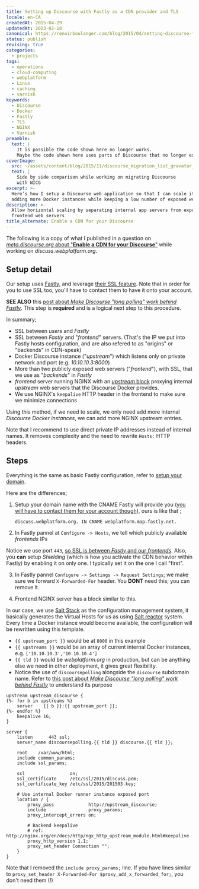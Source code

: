 ```yaml
---
title: Setting up Discourse with Fastly as a CDN provider and TLS
locale: en-CA
createdAt: 2015-04-29
updatedAt: 2023-02-18
canonical: https://renoirboulanger.com/blog/2015/04/setting-discourse-fastly-cdn-provider-ssl/
status: publish
revising: true
categories:
  - projects
tags:
  - operations
  - cloud-computing
  - webplatform
  - Linux
  - caching
  - varnish
keywords:
  - Discourse
  - Docker
  - Fastly
  - TLS
  - NGINX
  - Varnish
preamble:
  text: |
    It is possible the code shown here no longer works.
    Maybe the code shown here uses parts of Discourse that no longer exists.
coverImage:
  src: ~/assets/content/blog/2015/11/discourse_migration_list_gravatar_images.png
  text: |
    Side by side comparison while working on migrating Discourse
    with WICG
excerpt: >-
  Here’s how I setup a Discourse web application so that I can scale it by
  adding more Docker instances while keeping a low number of exposed web servers
description: >-
  Allow horizontal scaling by separating internal app servers from exposed
  frontend web servers
title_alternate: Enable a CDN for your Discourse
---
```


The following is a copy of what I published in a question on
[_meta.discourse.org_ about "**Enable a CDN for your Discourse**"][0] while
working on _discuss.webplatform.org_.

## Setup detail

Our setup uses [Fastly][1], and leverage [their SSL feature][2]. Note that in
order for you to use SSL too, you'll have to contact them to have it onto your
account.

**SEE ALSO** this [post about _Make Discourse "long polling" work behind
Fastly_][3]. This step is **required** and is a logical next step to this
procedure.

In summary;

- SSL between _users_ and _Fastly_
- SSL between _Fastly_ and "_frontend_" servers. (That's the IP we put into
  Fastly hosts configuration, and are also refered to as "origins" or "backends"
  in CDN-speak)
- Docker Discourse instance ("_upstream_") which listens only on private network
  and port (e.g. _10.10.10.3:8000_)
- More than two publicly exposed web servers ("_frontend_"), with SSL, that we
  use as "_backends_" in _Fastly_
- _frontend_ server running NGINX with an [_upstream_ block][4] proxying
  internal _upstream_ web servers that the Discourse Docker provides.
- We use NGINX's `keepalive` HTTP header in the frontend to make sure we
  minimize connections

Using this method, if we need to scale, we only need add more internal
_Discourse Docker instances_, we can add more NGINX upstream entries.

Note that I recommend to use direct private IP addresses instead of internal
names. It removes complexity and the need to rewrite `Hosts:` HTTP headers.

## Steps

Everything is the same as basic Fastly configuration, refer to [setup your
domain][5].

Here are the differences;

1. Setup your domain name with the CNAME Fastly will provide you ([you will have
   to contact them for your account though][2]), ours is like that ;

   ```dns-zone-file
   discuss.webplatform.org. IN CNAME webplatform.map.fastly.net.
   ```

2. In Fastly pannel at `Configure -> Hosts`, we tell which publicly available
   _frontends_ IPs

Notice we use port `443`, [so SSL is between _Fastly_ and our _frontends_][6].
Also, you **can** setup _Shielding_ (which is how you activate the CDN behavior
within Fastly) by enabling it on only one. I typically set it on the one I call
"first".

<app-image style="float:unset;" src="~/assets/content/blog/2015/04/discuss-fastly-origins.png" figcaption="Fastly service configuration, at Hosts tab">
</app-image>

3. In Fastly pannel `Configure -> Settings -> Request Settings`; we make sure we
   forward `X-Forwarded-For` header. You **DONT** need this; you can remove it.

<app-image style="float:unset;" src="~/assets/content/blog/2015/04/discuss-fastly-XFF.png" figcaption="Fastly service configuration, at Settings tab">
</app-image>

4. Frontend NGINX server has a block similar to this.

In our case, we use [Salt Stack][7] as the configuration management system, it
basically generates the Virtual Hosts for us as using [Salt reactor][8] system.
Every time a Docker instance would become available, the configuration will be
rewritten using this template.

- `{{ upstream_port }}` would be at `8000` in this example
- `{{ upstreams }}` would be an array of current internal Docker instances, e.g.
  `['10.10.10.3','10.10.10.4']`
- `{{ tld }}` would be _webplatform.org_ in production, but can be anything else
  we need in other deployment, it gives great flexibility.
- Notice the use of `discoursepolling` alongside the `discourse` subdomain name.
  Refer to [this post about _Make Discourse "long polling" work behind
  Fastly_][3] to understand its purpose

```nginx
upstream upstream_discourse {
{%- for b in upstreams %}
    server    {{ b }}:{{ upstream_port }};
{%- endfor %}
    keepalive 16;
}

server {
    listen      443 ssl;
    server_name discoursepolling.{{ tld }} discourse.{{ tld }};

    root    /var/www/html;
    include common_params;
    include ssl_params;

    ssl                 on;
    ssl_certificate     /etc/ssl/2015/discuss.pem;
    ssl_certificate_key /etc/ssl/2015/201503.key;

    # Use internal Docker runner instance exposed port
    location / {
        proxy_pass             http://upstream_discourse;
        include                proxy_params;
        proxy_intercept_errors on;

        # Backend keepalive
        # ref: http://nginx.org/en/docs/http/ngx_http_upstream_module.html#keepalive
        proxy_http_version 1.1;
        proxy_set_header Connection "";
    }
}
```

Note that I removed the `include proxy_params;` line. If you have lines similar
to `proxy_set_header X-Forwarded-For $proxy_add_x_forwarded_for;`, you don't
need them (!)

[0]:
  https://meta.discourse.org/t/enable-a-cdn-for-your-discourse/14857/26?u=renoirb
[1]: https://www.fastly.com/
[2]: https://docs.fastly.com/guides/ssl/which-ssl-options-are-available
[3]: /blog/2015/05/make-discourse-long-polling-work-behind-fastly/
[4]: https://nginx.org/en/docs/http/ngx_http_upstream_module.html
[5]:
  https://docs.fastly.com/guides/getting-started/sign-up-and-create-your-first-service
[6]:
  https://docs.fastly.com/guides/ssl/can-i-use-ssl-to-communicate-to-my-backend-servers
[7]: https://saltstack.com/community/
[8]: https://docs.saltstack.com/en/latest/topics/reactor/
